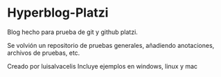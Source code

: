 # Hyperblog-Platzi

Blog hecho para prueba de git y github platzi.

Se volvión un repositorio de pruebas generales, añadiendo anotaciones, archivos de pruebas, etc.

Creado por luisalvacelis
Incluye ejemplos en windows, linux y mac

